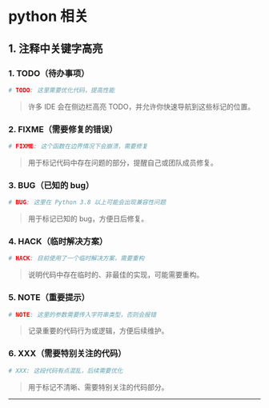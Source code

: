 # python 相关

## 1. 注释中关键字高亮
### 1. **TODO**（待办事项）
```python
# TODO: 这里需要优化代码，提高性能
```
> 许多 IDE 会在侧边栏高亮 TODO，并允许你快速导航到这些标记的位置。

### 2. **FIXME**（需要修复的错误）
```python
# FIXME: 这个函数在边界情况下会崩溃，需要修复
```
> 用于标记代码中存在问题的部分，提醒自己或团队成员修复。

### 3. **BUG**（已知的 bug）
```python
# BUG: 这里在 Python 3.8 以上可能会出现兼容性问题
```
> 用于标记已知的 bug，方便日后修复。

### 4. **HACK**（临时解决方案）
```python
# HACK: 目前使用了一个临时解决方案，需要重构
```
> 说明代码中存在临时的、非最佳的实现，可能需要重构。

### 5. **NOTE**（重要提示）
```python
# NOTE: 这里的参数需要传入字符串类型，否则会报错
```
> 记录重要的代码行为或逻辑，方便后续维护。

### 6. **XXX**（需要特别关注的代码）
```python
# XXX: 这段代码有点混乱，后续需要优化
```
> 用于标记不清晰、需要特别关注的代码部分。

---
